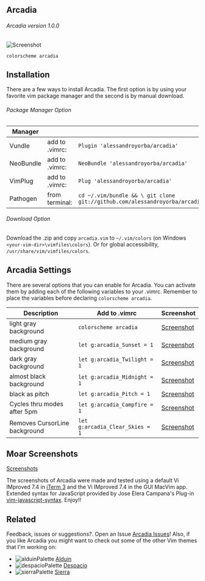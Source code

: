 Arcadia
------
###### Arcadia version 1.0.0
![Screenshot](https://cloud.githubusercontent.com/assets/11221489/21464468/aa5a2740-c932-11e6-8a71-3db340179e7a.png)
```VimL
colorscheme arcadia
```


Installation
---------------
There are a few ways to install Arcadia. The first option is by using your favorite vim package manager and the second is by manual download.

###### Package Manager Option
| Manager          |                 |                                                                           |
|------------------|-----------------|---------------------------------------------------------------------------|
| Vundle           | add to .vimrc:  | `Plugin 'alessandroyorba/arcadia'`                                         |
| NeoBundle        | add to .vimrc:  | `NeoBundle 'alessandroyorba/arcadia'`                                      |
| VimPlug          | add to .vimrc:  | `Plug 'alessandroyorba/arcadia'`                                           |
| Pathogen         | from terminal:  | `cd ~/.vim/bundle && \ git clone git://github.com/alessandroyorba/arcadia` |

###### Download Option
Download the .zip and copy `arcadia.vim` to `~/.vim/colors` (on Windows `<your-vim-dir>\vimfiles\colors`). Or for global accessibility, `/usr/share/vim/vimfiles/colors`.

Arcadia Settings
---------------
There are several options that you can enable for Arcadia. You can activate them by adding each of the following variables to your .vimrc. Remember to place the variables before declaring `colorscheme arcadia`.

| Description                        | Add to .vimrc                            | Screenshot                                                                |
|------------------------------------|------------------------------------------|---------------------------------------------------------------------------|
| light gray background              | `colorscheme arcadia`                    | [Screenshot]()|
| medium gray background             | `let g:arcadia_Sunset = 1`                | [Screenshot]()|
| dark  gray background              | `let g:arcadia_Twilight = 1`              | [Screenshot]()|
| almost black background            | `let g:arcadia_Midnight = 1`              | [Screenshot]()|
| black as pitch                     | `let g:arcadia_Pitch = 1`                 | [Screenshot]()|
| Cycles thru modes after 5pm        | `let g:arcadia_Campfire = 1`              | [Screenshot]()|
| Removes CursorLine background      | `let g:arcadia_Clear_Skies = 1`           | [Screenshot]()| 

Moar Screenshots
----------------
[Screenshots](https://github.com/AlessandroYorba/Arcadia/issues/1)

The screenshots of Arcadia were made and tested using a default Vi IMproved 7.4 in [iTerm 3](https://www.iterm2.com) and the Vi IMproved 7.4 in the GUI MacVim app. Extended syntax for JavaScript provided by Jose Elera Campana's Plug-in [vim-javascript-syntax](https://github.com/jelera/vim-javascript-syntax). Enjoy!!

Related 
-------
Feedback, issues or suggestions?. Open an Issue [Arcadia Issues](https://github.com/AlessandroYorba/Arcadia/issues)! Also, if you like Arcadia you might want to check out some of the other Vim themes that I'm working on:
* ![alduinPalette](https://cloud.githubusercontent.com/assets/11221489/21464544/105be1bc-c935-11e6-88c9-763d83a919ce.png) [Alduin](https://github.com/AlessandroYorba/Alduin)
* ![despacioPalette](https://cloud.githubusercontent.com/assets/11221489/21464535/ac047602-c934-11e6-92ef-d5cbfb7d1583.png) [Despacio](https://github.com/AlessandroYorba/Despacio)
* ![sierraPalette](https://cloud.githubusercontent.com/assets/11221489/21464553/68817d84-c935-11e6-9419-9e2537696e2d.png) [Sierra](https://github.com/AlessandroYorba/Sierra)
